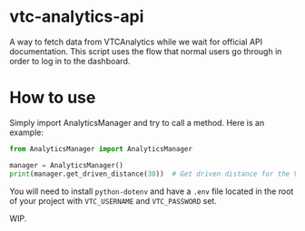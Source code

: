 # vtc-analytics-api
A way to fetch data from VTCAnalytics while we wait for official API documentation. This script uses the flow that normal users go through in order to log in to the dashboard.

# How to use
Simply import AnalyticsManager and try to call a method. Here is an example:

```py
from AnalyticsManager import AnalyticsManager

manager = AnalyticsManager()
print(manager.get_driven_distance(30))  # Get driven distance for the VTC the last 30 days
```

You will need to install `python-dotenv` and have a `.env` file located in the root of your project with `VTC_USERNAME` and `VTC_PASSWORD` set.

WIP.
